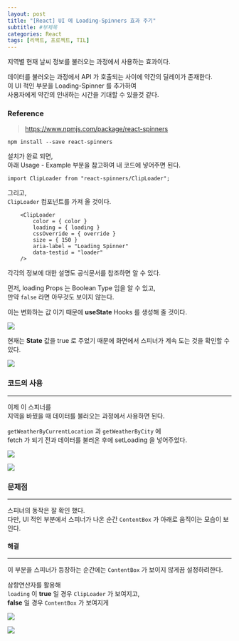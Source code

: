 ```yaml
---
layout: post
title: "[React] UI 에 Loading-Spinners 효과 주기"
subtitle: #부제목
categories: React
tags: [리액트, 프로젝트, TIL]
---
```


지역별 현재 날씨 정보를 불러오는 과정에서 사용하는 효과이다.<br>

데이터를 불러오는 과정에서 API 가 호출되는 사이에 약간의 딜레이가 존재한다.<br>
이 UI 적인 부분을 Loading-Spinner 를 추가하여<br>
사용자에게 약간의 인내하는 시간을 기대할 수 있을것 같다.

### Reference
> <https://www.npmjs.com/package/react-spinners>

```
npm install --save react-spinners
```

설치가 완료 되면,<Br>
아래 Usage - Example 부분을 참고하여 내 코드에 넣어주면 된다.

```
import ClipLoader from "react-spinners/ClipLoader";
```

그리고,<br>
`ClipLoader` 컴포넌트를 가져 올 것이다.
```
    <ClipLoader 
        color = { color } 
        loading = { loading } 
        cssOverride = { override } 
        size = { 150 } 
        aria-label = "Loading Spinner" 
        data-testid = "loader" 
    />
```

각각의 정보에 대한 설명도 공식문서를 참조하면 알 수 있다.

먼저, loading Props 는 Boolean Type 임을 알 수 있고,<br>
만약 `false` 라면 아무것도 보이지 않는다.

이는 변화하는 값 이기 때문에 **useState** Hooks 를 생성해 줄 것이다.

![](https://img1.daumcdn.net/thumb/R1280x0/?scode=mtistory2&fname=https%3A%2F%2Fblog.kakaocdn.net%2Fdn%2F9OO2p%2FbtrYtRZCxcR%2FdSUdz6WVAPMQH9sviswXsK%2Fimg.png)

현재는 **State** 값을 true 로 주었기 때문에 화면에서 스피너가 계속 도는 것을 확인할 수 있다.

![](https://blog.kakaocdn.net/dn/dsP3t0/btrYyTWYIvm/iGchbHqBE3Xqb2tfhIZeGk/img.gif)


### 코드의 사용
---

이제 이 스피너를<br>
지역을 바꿨을 때 데이터를 불러오는 과정에서 사용하면 된다.

`getWeatherByCurrentLocation` 과 `getWeatherByCity` 에<br>
fetch 가 되기 전과 데이터를 불러온 후에 setLoading 을 넣어주었다.

![](https://img1.daumcdn.net/thumb/R1280x0/?scode=mtistory2&fname=https%3A%2F%2Fblog.kakaocdn.net%2Fdn%2Fct5tZ7%2FbtrYzp8Z8Wx%2FYvEoGnORauVSGHNxPLU05k%2Fimg.png)

![](https://blog.kakaocdn.net/dn/bE2Ozd/btrYAl5V5M5/YHSk0BLR0xOGeCEkgDUmu0/img.gif)

### 문제점 
---

스피너의 동작은 잘 확인 했다.<br>
다만, UI 적인 부분에서 스피너가 나온 순간 `ContentBox` 가 아래로 움직이는 모습이 보인다.

#### 해결
---

이 부분을 스피너가 등장하는 순간에는 `ContentBox` 가 보이지 않게끔 설정하려한다.

삼항연산자를 활용해 <br>
`loading` 이 **true** 일 경우 `ClipLoader` 가 보여지고,<br>
**false** 일 경우 `ContentBox` 가 보여지게

![](https://img1.daumcdn.net/thumb/R1280x0/?scode=mtistory2&fname=https%3A%2F%2Fblog.kakaocdn.net%2Fdn%2F6iPOV%2FbtrYzpuEcNX%2FJB2Xd9twroaq85sHA9iKkk%2Fimg.png)

![](https://blog.kakaocdn.net/dn/bTgRWV/btrYzqf0ePu/ZmzuTfTykWwIYX5sxXMA8K/img.gif)